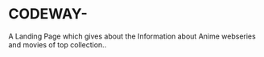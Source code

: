 # CODEWAY-
A Landing Page which gives about the Information about Anime webseries and movies of top collection..

